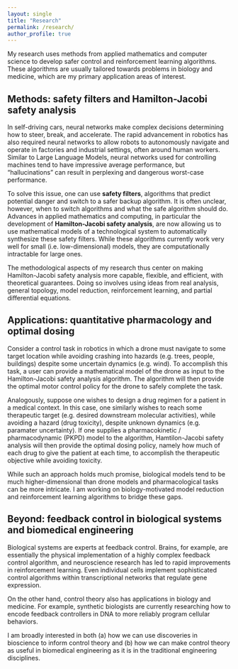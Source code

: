 ```yaml
---
layout: single
title: "Research"
permalink: /research/
author_profile: true
---
```


My research uses methods from applied mathematics and computer science to develop safer control and reinforcement learning algorithms. These algorithms are usually tailored towards problems in biology and medicine, which are my primary application areas of interest.

## Methods: safety filters and Hamilton-Jacobi safety analysis
In self-driving cars, neural networks make complex decisions determining how to steer, break, and accelerate. The rapid advancement in robotics has also required neural networks to allow robots to autonomously navigate and operate in factories and industrial settings, often around human workers. Similar to Large Language Models, neural networks used for controlling machines tend to have impressive average performance, but “hallucinations” can result in perplexing and dangerous worst-case performance.

To solve this issue, one can use **safety filters**, algorithms that predict potential danger and switch to a safer backup algorithm. It is often unclear, however, when to switch algorithms and what the safe algorithm should do. Advances in applied mathematics and computing, in particular the development of **Hamilton-Jacobi safety analysis**, are now allowing us to use mathematical models of a technological system to automatically synthesize these safety filters. While these algorithms currently work very well for small (i.e. low-dimensional) models, they are computationally intractable for large ones.

The methodological aspects of my research thus center on making Hamilton-Jacobi safety analysis more capable, flexible, and efficient, with theoretical guarantees.
Doing so involves using ideas from real analysis, general topology, model reduction, reinforcement learning, and partial differential equations.

## Applications: quantitative pharmacology and optimal dosing
Consider a control task in robotics in which a drone must navigate to some target location while avoiding crashing into hazards (e.g. trees, people, buildings) despite some uncertain dynamics (e.g. wind).
To accomplish this task, a user can provide a mathematical model of the drone as input to the Hamilton-Jacobi safety analysis algorithm.
The algorithm will then provide the optimal motor control policy for the drone to safely complete the task.

Analogously, suppose one wishes to design a drug regimen for a patient in a medical context.
In this case, one similarly wishes to reach some therapeutic target (e.g. desired downstream molecular activities), while avoiding a hazard (drug toxicity), despite unknown dynamics (e.g. paramater uncertainty).
If one supplies a pharmacokinetic / pharmacodynamic (PKPD) model to the algorithm, Hamtilon-Jacobi safety analysis will then provide the optimal dosing policy, namely how much of each drug to give the patient at each time, to accomplish the therapeutic objective while avoiding toxicity.

While such an approach holds much promise, biological models tend to be much higher-dimensional than drone models and pharmacological tasks can be more intricate.
I am working on biology-motivated model reduction and reinforcement learning algorithms to bridge these gaps.

## Beyond: feedback control in biological systems and biomedical engineering
Biological systems are experts at feedback control.
Brains, for example, are essentially the physical implementation of a highly complex feedback control algorithm, and neuroscience research has led to rapid improvements in reinforcement learning.
Even individual cells implement sophisticated control algorithms within transcriptional networks that regulate gene expression.

On the other hand, control theory also has applications in biology and medicine.
For example, synthetic biologists are currently researching how to encode feedback controllers in DNA to more reliably program cellular behaviors.

I am broadly interested in both (a) how we can use discoveries in bioscience to inform control theory and (b) how we can make control theory as useful in biomedical engineering as it is in the traditional engineering disciplines.
